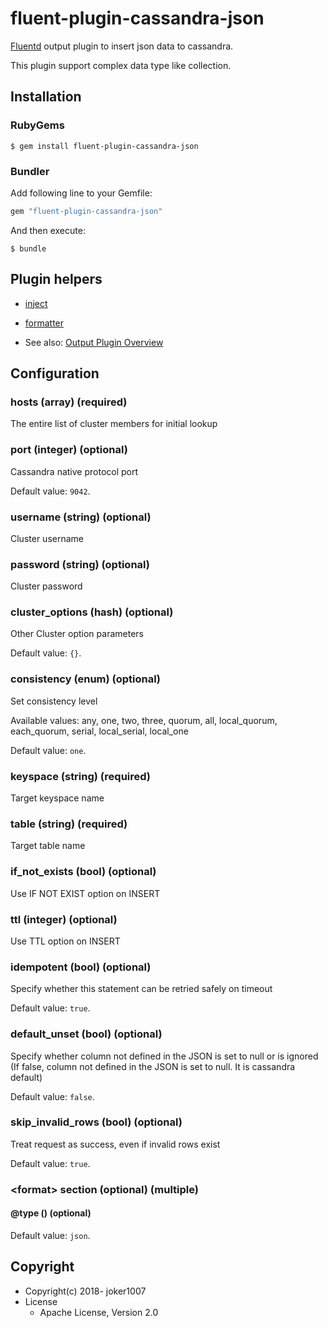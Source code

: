# fluent-plugin-cassandra-json

[Fluentd](https://fluentd.org/) output plugin to insert json data to cassandra.

This plugin support complex data type like collection.

## Installation

### RubyGems

```
$ gem install fluent-plugin-cassandra-json
```

### Bundler

Add following line to your Gemfile:

```ruby
gem "fluent-plugin-cassandra-json"
```

And then execute:

```
$ bundle
```

## Plugin helpers

* [inject](https://docs.fluentd.org/v1.0/articles/api-plugin-helper-inject)
* [formatter](https://docs.fluentd.org/v1.0/articles/api-plugin-helper-formatter)

* See also: [Output Plugin Overview](https://docs.fluentd.org/v1.0/articles/output-plugin-overview)

## Configuration

### hosts (array) (required)

The entire list of cluster members for initial lookup

### port (integer) (optional)

Cassandra native protocol port

Default value: `9042`.

### username (string) (optional)

Cluster username

### password (string) (optional)

Cluster password

### cluster_options (hash) (optional)

Other Cluster option parameters

Default value: `{}`.

### consistency (enum) (optional)

Set consistency level

Available values: any, one, two, three, quorum, all, local_quorum, each_quorum, serial, local_serial, local_one

Default value: `one`.

### keyspace (string) (required)

Target keyspace name

### table (string) (required)

Target table name

### if_not_exists (bool) (optional)

Use IF NOT EXIST option on INSERT

### ttl (integer) (optional)

Use TTL option on INSERT

### idempotent (bool) (optional)

Specify whether this statement can be retried safely on timeout

Default value: `true`.

### default_unset (bool) (optional)

Specify whether column not defined in the JSON is set to null or is ignored (If false, column not defined in the JSON is set to null. It is cassandra default)

Default value: `false`.

### skip_invalid_rows (bool) (optional)

Treat request as success, even if invalid rows exist

Default value: `true`.


### \<format\> section (optional) (multiple)

#### @type () (optional)

Default value: `json`.


## Copyright

* Copyright(c) 2018- joker1007
* License
  * Apache License, Version 2.0

